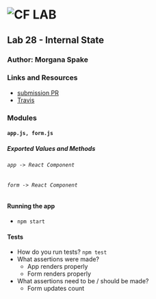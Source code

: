 ![CF](http://i.imgur.com/7v5ASc8.png) LAB  
=================================================  
  
## Lab 28 - Internal State  
  
### Author: Morgana Spake  
  
### Links and Resources  
* [submission PR](https://github.com/401-advanced-javascript-mspake/lab-28-external-state/pull/2)  
* [Travis](https://www.travis-ci.com/401-advanced-javascript-mspake/lab-28-external-state)  
  
### Modules  
#### `app.js, form.js`  
##### Exported Values and Methods  
  
###### `app -> React Component`  
###### `form -> React Component`  
  
#### Running the app  
* `npm start`  
    
#### Tests  
* How do you run tests? `npm test`  
* What assertions were made?  
  - App renders properly  
  - Form renders properly  
* What assertions need to be / should be made?  
  - Form updates count  